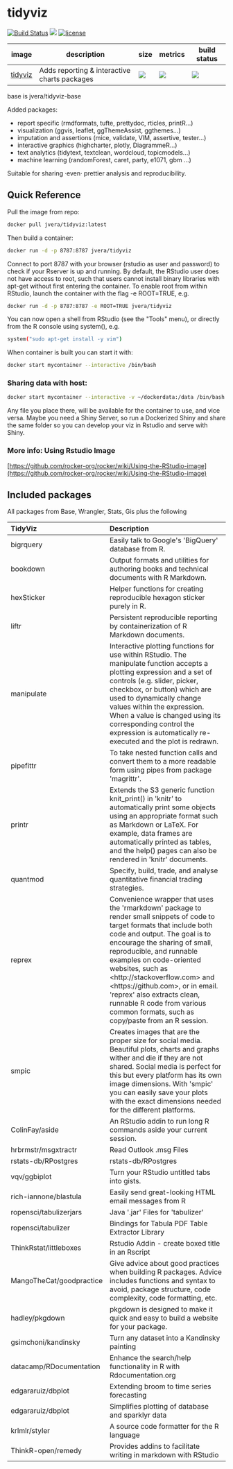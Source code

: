 # tidyviz
[![Build Status](https://img.shields.io/badge/build-passed-brightgreen.svg)](https://img.shields.io/badge/build-passed-brightgreen.svg) [![](https://images.microbadger.com/badges/version/jvera/tidyviz.svg)](https://microbadger.com/images/jvera/tidyviz "Get your own version badge on microbadger.com")  [![license](https://img.shields.io/badge/license-GPLv2-blue.svg)](https://opensource.org/licenses/GPL-2.0)


image            | description                               | size   | metrics | build status 
---------------- | ----------------------------------------- | ------ | ------- | --------------
[tidyviz](https://hub.docker.com/r/jvera/tidyviz)            |  Adds reporting & interactive charts packages   |[![](https://images.microbadger.com/badges/image/jvera/tidyviz.svg)](https://microbadger.com/images/jvera/tidyviz "Get your own image badge on microbadger.com")| [![](https://img.shields.io/docker/pulls/jvera/tidyviz.svg)](https://hub.docker.com/r/jvera/tidyviz) | [![](https://img.shields.io/docker/automated/jvera/tidyviz.svg)](https://hub.docker.com/r/jvera/tidyviz/builds)

base is jvera/tidyviz-base 

Added packages:

- report specific (rmdformats, tufte, prettydoc, rticles, printR...)
- visualization (ggvis, leaflet, ggThemeAssist, ggthemes...)
- imputation and assertions (mice, validate, VIM, assertive, tester...)
- interactive graphics (highcharter, plotly, DiagrammeR...)
- text analytics (tidytext, textclean, wordcloud, topicmodels...)
- machine learning (randomForest, caret, party, e1071, gbm ...)


Suitable for sharing ·even· prettier analysis and reproducibility.

## Quick Reference

Pull the image from repo:

```bash
docker pull jvera/tidyviz:latest
```
Then build a container:

```bash
docker run -d -p 8787:8787 jvera/tidyviz
```

Connect to port 8787 with your browser (rstudio as user and password) to check if your Rserver is up and running.
By default, the RStudio user does not have access to root, such that users cannot install binary libraries with apt-get without first entering the container. To enable root from within RStudio, launch the container with the flag -e ROOT=TRUE, e.g.

```bash
docker run -d -p 8787:8787 -e ROOT=TRUE jvera/tidyviz
```
You can now open a shell from RStudio (see the "Tools" menu), or directly from the R console using system(), e.g.

```bash
system("sudo apt-get install -y vim")
```

When container is built you can start it with:

```bash
docker start mycontainer --interactive /bin/bash
```

### Sharing data with host:

```bash
docker start mycontainer --interactive -v ~/dockerdata:/data /bin/bash
```

Any file you place there, will be available for the container to use, and vice versa. Maybe you need a Shiny Server, so run a Dockerized Shiny and share the same folder so you can develop your viz in Rstudio and serve with Shiny.

### More info: Using Rstudio Image

[https://github.com/rocker-org/rocker/wiki/Using-the-RStudio-image](https://github.com/rocker-org/rocker/wiki/Using-the-RStudio-image)

## Included packages

All packages from Base, Wrangler, Stats, Gis plus the following

<table>
 <thead>
  <tr>
   <th style="text-align:left;"> TidyViz </th>
   <th style="text-align:left;"> Description </th>
  </tr>
 </thead>
<tbody>
  <tr>
   <td style="text-align:left;"> bigrquery </td>
   <td style="text-align:left;"> Easily talk to Google's 'BigQuery' database from R. </td>
  </tr>
  <tr>
   <td style="text-align:left;"> bookdown </td>
   <td style="text-align:left;"> Output formats and utilities for authoring books and technical documents with R Markdown. </td>
  </tr>
  <tr>
   <td style="text-align:left;"> hexSticker </td>
   <td style="text-align:left;"> Helper functions for creating reproducible hexagon sticker purely
    in R. </td>
  </tr>
  <tr>
   <td style="text-align:left;"> liftr </td>
   <td style="text-align:left;"> Persistent reproducible reporting by containerization of R Markdown documents. </td>
  </tr>
  <tr>
   <td style="text-align:left;"> manipulate </td>
   <td style="text-align:left;"> Interactive plotting functions for use within RStudio.
  The manipulate function accepts a plotting expression and a set of
  controls (e.g. slider, picker, checkbox, or button) which are used
  to dynamically change values within the expression. When a value is
  changed using its corresponding control the expression is
  automatically re-executed and the plot is redrawn. </td>
  </tr>
  <tr>
   <td style="text-align:left;"> pipefittr </td>
   <td style="text-align:left;"> To take nested function calls and convert them to a more readable form using pipes from package 'magrittr'. </td>
  </tr>
  <tr>
   <td style="text-align:left;"> printr </td>
   <td style="text-align:left;"> Extends the S3 generic function knit_print() in 'knitr'
    to automatically print some objects using an appropriate format such as
    Markdown or LaTeX. For example, data frames are automatically printed as
    tables, and the help() pages can also be rendered in 'knitr' documents. </td>
  </tr>
  <tr>
   <td style="text-align:left;"> quantmod </td>
   <td style="text-align:left;"> Specify, build, trade, and analyse quantitative financial trading strategies. </td>
  </tr>
  <tr>
   <td style="text-align:left;"> reprex </td>
   <td style="text-align:left;"> Convenience wrapper that uses the 'rmarkdown' package to render
  small snippets of code to target formats that include both code and output.
  The goal is to encourage the sharing of small, reproducible, and runnable
  examples on code-oriented websites, such as &lt;http://stackoverflow.com&gt; and
  &lt;https://github.com&gt;, or in email. 'reprex' also extracts clean, runnable R
  code from various common formats, such as copy/paste from an R session. </td>
  </tr>
  <tr>
   <td style="text-align:left;"> smpic </td>
   <td style="text-align:left;"> Creates images that are the proper size for social media. Beautiful
    plots, charts and graphs wither and die if they are not shared. Social media 
    is perfect for this but every platform has its own image dimensions. With 
    'smpic' you can easily save your plots with the exact dimensions needed for 
    the different platforms. </td>
  </tr>
  <tr>
   <td style="text-align:left;"> ColinFay/aside </td>
   <td style="text-align:left;"> An RStudio addin to run long R commands aside your current session. </td>
  </tr>
  <tr>
   <td style="text-align:left;"> hrbrmstr/msgxtractr </td>
   <td style="text-align:left;"> Read Outlook .msg Files </td>
  </tr>
  <tr>
   <td style="text-align:left;"> rstats-db/RPostgres </td>
   <td style="text-align:left;"> rstats-db/RPostgres </td>
  </tr>
  <tr>
   <td style="text-align:left;"> vqv/ggbiplot </td>
   <td style="text-align:left;"> Turn your RStudio untitled tabs into gists. </td>
  </tr>
  <tr>
   <td style="text-align:left;"> rich-iannone/blastula </td>
   <td style="text-align:left;"> Easily send great-looking HTML email messages from R </td>
  </tr>
  <tr>
   <td style="text-align:left;"> ropensci/tabulizerjars </td>
   <td style="text-align:left;"> Java '.jar' Files for 'tabulizer' </td>
  </tr>
  <tr>
   <td style="text-align:left;"> ropensci/tabulizer </td>
   <td style="text-align:left;"> Bindings for Tabula PDF Table Extractor Library </td>
  </tr>
  <tr>
   <td style="text-align:left;"> ThinkRstat/littleboxes </td>
   <td style="text-align:left;"> Rstudio Addin - create boxed title in an Rscript </td>
  </tr>
  <tr>
   <td style="text-align:left;"> MangoTheCat/goodpractice </td>
   <td style="text-align:left;"> Give advice about good practices when building R packages. Advice includes functions and syntax to avoid, package structure, code complexity, code formatting, etc. </td>
  </tr>
  <tr>
   <td style="text-align:left;"> hadley/pkgdown </td>
   <td style="text-align:left;"> pkgdown is designed to make it quick and easy to build a website for your package. </td>
  </tr>
  <tr>
   <td style="text-align:left;"> gsimchoni/kandinsky </td>
   <td style="text-align:left;"> Turn any dataset into a Kandinsky painting </td>
  </tr>
  <tr>
   <td style="text-align:left;"> datacamp/RDocumentation </td>
   <td style="text-align:left;"> Enhance the search/help functionality in R with Rdocumentation.org </td>
  </tr>
  <tr>
   <td style="text-align:left;"> edgararuiz/dbplot </td>
   <td style="text-align:left;"> Extending broom to time series forecasting </td>
  </tr>
  <tr>
   <td style="text-align:left;"> edgararuiz/dbplot </td>
   <td style="text-align:left;"> Simplifies plotting of database and sparklyr data </td>
  </tr>
  <tr>
   <td style="text-align:left;"> krlmlr/styler </td>
   <td style="text-align:left;"> A source code formatter for the R language </td>
  </tr>
  <tr>
   <td style="text-align:left;"> ThinkR-open/remedy </td>
   <td style="text-align:left;"> Provides addins to facilitate writing in markdown with RStudio </td>
  </tr>
</tbody>
</table>                                                                                       
